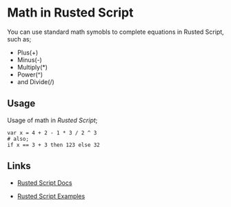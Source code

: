 # Math in Rusted Script
You can use standard math symobls to complete equations in Rusted Script, such as;
- Plus(+)
- Minus(-)
- Multiply(*)
- Power(^)
- and Divide(/)


## Usage
Usage of math in *Rusted Script*; 
```
var x = 4 + 2 - 1 * 3 / 2 ^ 3
# also;
if x == 3 + 3 then 123 else 32
```

## Links

- [Rusted Script Docs](https://github.com/Rusted-Script/Rusted-Script/tree/master/docs)

- [Rusted Script Examples](https://github.com/Rusted-Script/Rusted-Script/tree/master/examples)
